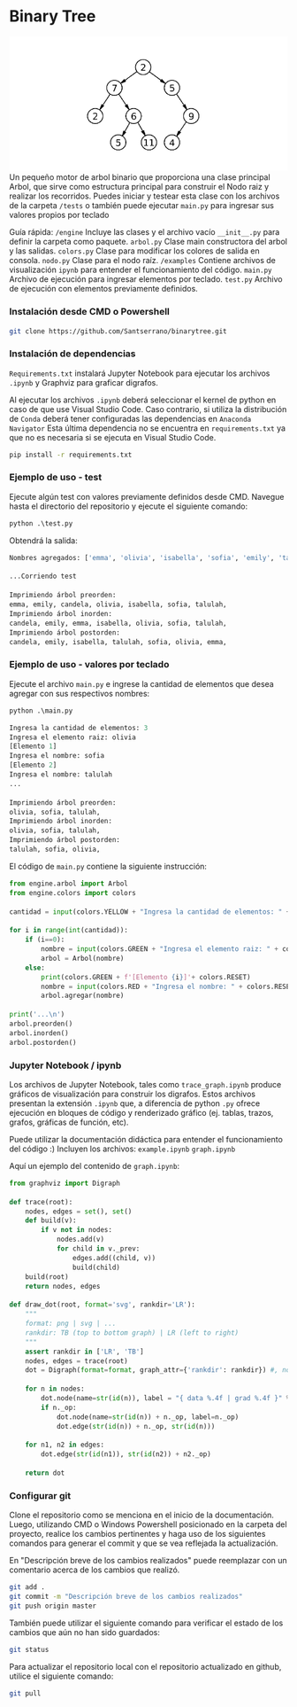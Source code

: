 
# Binary Tree
![arbol](binary-tree.png)
Un pequeño motor de arbol binario que proporciona una clase principal Arbol, que sirve como estructura principal para construir el Nodo raiz y realizar los recorridos. Puedes iniciar y testear esta clase con los archivos de la carpeta `/tests` o también puede ejecutar `main.py` para ingresar sus valores propios por teclado

Guía rápida:
`/engine` Incluye las clases y el archivo vacío `__init__.py` para definir la carpeta como paquete.
`arbol.py` Clase main constructora del arbol y las salidas.
`colors.py` Clase para modificar los colores de salida en consola.
`nodo.py` Clase para el nodo raíz.
`/examples` Contiene archivos de visualización `ipynb` para entender el funcionamiento del código.
`main.py` Archivo de ejecución para ingresar elementos por teclado.
`test.py` Archivo de ejecución con elementos previamente definidos.

### Instalación desde CMD o Powershell

```bash
git clone https://github.com/Santserrano/binarytree.git

```

### Instalación de dependencias
`Requirements.txt` instalará Jupyter Notebook para ejecutar los archivos `.ipynb` y Graphviz para graficar digrafos.

Al ejecutar los archivos `.ipynb` deberá seleccionar el kernel de python en caso de que use Visual Studio Code.
Caso contrario, si utiliza la distribución de `Conda` deberá tener configuradas las dependencias en `Anaconda Navigator`
Esta última dependencia no se encuentra en `requirements.txt` ya que no es necesaria si se ejecuta en Visual Studio Code.


```bash
pip install -r requirements.txt

```

### Ejemplo de uso - test

Ejecute algún test con valores previamente definidos desde CMD.
Navegue hasta el directorio del repositorio y ejecute el siguiente comando:
```python
python .\test.py
```
Obtendrá la salida:
```python
Nombres agregados: ['emma', 'olivia', 'isabella', 'sofia', 'emily', 'talulah', 'candela']

...Corriendo test

Imprimiendo árbol preorden:
emma, emily, candela, olivia, isabella, sofia, talulah,
Imprimiendo árbol inorden:
candela, emily, emma, isabella, olivia, sofia, talulah,
Imprimiendo árbol postorden:
candela, emily, isabella, talulah, sofia, olivia, emma,
```

### Ejemplo de uso - valores por teclado

Ejecute el archivo `main.py` e ingrese la cantidad de elementos que desea agregar con sus respectivos nombres:
```python
python .\main.py
```

```python
Ingresa la cantidad de elementos: 3
Ingresa el elemento raiz: olivia
[Elemento 1]
Ingresa el nombre: sofia
[Elemento 2]
Ingresa el nombre: talulah
...

Imprimiendo árbol preorden:
olivia, sofia, talulah,
Imprimiendo árbol inorden:
olivia, sofia, talulah,
Imprimiendo árbol postorden:
talulah, sofia, olivia,
```
El código de `main.py` contiene la siguiente instrucción:
```python
from engine.arbol import Arbol
from engine.colors import colors

cantidad = input(colors.YELLOW + "Ingresa la cantidad de elementos: " + colors.RESET)

for i in range(int(cantidad)):
    if (i==0):
        nombre = input(colors.GREEN + "Ingresa el elemento raiz: " + colors.RESET)
        arbol = Arbol(nombre)
    else:
        print(colors.GREEN + f'[Elemento {i}]'+ colors.RESET)
        nombre = input(colors.RED + "Ingresa el nombre: " + colors.RESET)
        arbol.agregar(nombre)

print('...\n')
arbol.preorden()
arbol.inorden()
arbol.postorden()
```

### Jupyter Notebook / ipynb

Los archivos de Jupyter Notebook, tales como `trace_graph.ipynb` produce gráficos de visualización para construir los digrafos. Estos archivos presentan la extensión `.ipynb` que, a diferencia de python `.py` ofrece ejecución en bloques de código y renderizado gráfico (ej. tablas, trazos, grafos, gráficas de función, etc).

Puede utilizar la documentación didáctica para entender el funcionamiento del código :)
Incluyen los archivos:
`example.ipynb` `graph.ipynb`

Aquí un ejemplo del contenido de `graph.ipynb`:

```python
from graphviz import Digraph

def trace(root):
    nodes, edges = set(), set()
    def build(v):
        if v not in nodes:
            nodes.add(v)
            for child in v._prev:
                edges.add((child, v))
                build(child)
    build(root)
    return nodes, edges

def draw_dot(root, format='svg', rankdir='LR'):
    """
    format: png | svg | ...
    rankdir: TB (top to bottom graph) | LR (left to right)
    """
    assert rankdir in ['LR', 'TB']
    nodes, edges = trace(root)
    dot = Digraph(format=format, graph_attr={'rankdir': rankdir}) #, node_attr={'rankdir': 'TB'})
    
    for n in nodes:
        dot.node(name=str(id(n)), label = "{ data %.4f | grad %.4f }" % (n.data, n.grad), shape='record')
        if n._op:
            dot.node(name=str(id(n)) + n._op, label=n._op)
            dot.edge(str(id(n)) + n._op, str(id(n)))
    
    for n1, n2 in edges:
        dot.edge(str(id(n1)), str(id(n2)) + n2._op)
    
    return dot
```
### Configurar git 

Clone el repositorio como se menciona en el inicio de la documentación.
Luego, utilizando CMD o Windows Powershell posicionado en la carpeta del proyecto, realice los cambios pertinentes y haga uso de los siguientes comandos para generar el commit y que se vea reflejada la actualización.

En "Descripción breve de los cambios realizados" puede reemplazar con un comentario acerca de los cambios que realizó.

```bash
git add .
git commit -m "Descripción breve de los cambios realizados"
git push origin master
```

También puede utilizar el siguiente comando para verificar el estado de los cambios que aún no han sido guardados:
```bash
git status
```

Para actualizar el repositorio local con el repositorio actualizado en github, utilice el siguiente comando:
```bash
git pull
```

